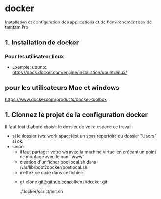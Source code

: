 # docker
Installation et configuration des applications et de l'envirenement dev de tamtam Pro

## 1. Installation de docker

### Pour les utilisateur linux
- Exemple: ubunto
https://docs.docker.com/engine/installation/ubuntulinux/

## pour les utilisateurs Mac et windows
https://www.docker.com/products/docker-toolbox

## 1. Clonnez le projet de la configuration docker

Il faut tout d'abord choisir le dossier de votre espace de travail.
- si le dossier (ws: work space)est un sous repertoire du dossier "Users" si ok.
- sinon:
  - il faut partager votre ws avec la machine virtuel en créeant un point de montage avec le nom 'www'
  - création d'un ficher bootlocal.sh dans /var/lib/boot2docker/bootlocal.sh
  - mettez ce code dans ce fichier:
  - <script>mkdir /var/www
mount -t vboxsf www /var/www</script>

git clone git@github.com:elkenzi/docker.git

./docker/script/init.sh

